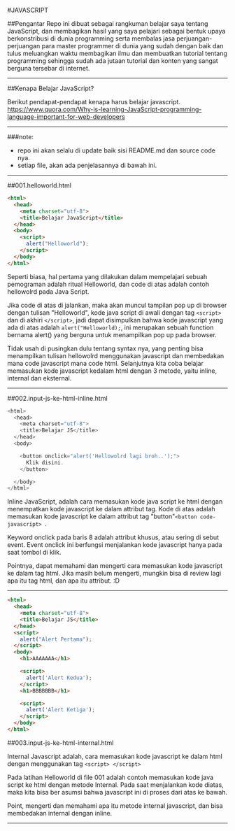 #JAVASCRIPT

##Pengantar
Repo ini dibuat sebagai rangkuman belajar saya tentang JavaScript, dan membagikan hasil yang saya pelajari sebagai bentuk upaya berkonstribusi di dunia programming serta membalas jasa perjuangan-perjuangan para master programmer di dunia yang sudah dengan baik dan tulus meluangkan waktu membagikan ilmu dan membuatkan tutorial tentang programming sehingga sudah ada jutaan tutorial dan konten yang sangat berguna tersebar di internet.

------------
##Kenapa Belajar JavaScript?

Berikut pendapat-pendapat kenapa harus belajar javascript.
https://www.quora.com/Why-is-learning-JavaScript-programming-language-important-for-web-developers

------------



###note:
- repo ini akan selalu di update baik sisi README.md dan source code nya.
- setiap file, akan ada penjelasannya di bawah ini.

------------

##001.helloworld.html
```html
<html>
  <head>
    <meta charset="utf-8">
    <title>Belajar JavaScript</title>
  </head>
  <body>
    <script>
      alert("Helloworld");
    </script>
  </body>
</html>
```
Seperti biasa, hal pertama yang dilakukan dalam mempelajari sebuah pemograman adalah ritual Helloworld, dan code di atas adalah contoh hellowolrd pada Java Script.

Jika code di atas di jalankan, maka akan muncul tampilan pop up di browser dengan tulisan "Helloworld", kode java script di awali dengan tag ```<script> ``` dan di akhiri ```</script>```, jadi dapat disimpulkan bahwa kode javascript yang ada di atas adalah ```alert("Helloworld);```, ini merupakan sebuah function bernama alert() yang berguna untuk menampilkan pop up pada browser.

Tidak usah di pusingkan dulu tentang syntax nya, yang penting bisa menampilkan tulisan hellowolrd menggunakan javascript dan membedakan mana code javascript mana code html.
Selanjutnya kita coba belajar memasukan kode javascript kedalam html dengan 3 metode, yaitu inline, internal dan eksternal.

------------

##002.input-js-ke-html-inline.html

```javascript
<html>
  <head>
    <meta charset="utf-8">
    <title>Belajar JS</title>
  </head>
  <body>

    <button onclick="alert('Hellowolrd lagi broh..');">
      Klik disini.
    </button>

  </body>
</html>

```

Inline JavaScript, adalah cara memasukan kode java script ke html dengan menempatkan
kode javascript ke dalam attribut tag. Kode di atas adalah memasukan kode javascript ke dalam attribut tag "button"```<button code-javascript> ```.

Keyword onclick pada baris 8 adalah attribut khusus, atau sering di sebut event.
Event onclick ini berfungsi menjalankan kode javascript hanya pada saat tombol di klik.

Pointnya, dapat memahami dan mengerti cara memasukan kode javascript ke dalam tag html.
Jika masih belum mengerti, mungkin bisa di review lagi apa itu tag html, dan apa itu attribut. :D

------------

```html
<html>
  <head>
    <meta charset="utf-8">
    <title>Belajar JS</title>
  </head>
  <script>
    alert("Alert Pertama");
  </script>
  <body>
    <h1>AAAAAAA</h1>

    <script>
      alert('Alert Kedua');
    </script>
    <h1>BBBBBBB</h1>

    <script>
      alert('Alert Ketiga');
    </script>
  </body>
</html>


```
##003.input-js-ke-html-internal.html

Internal Javascript adalah, cara memasukan kode javascript ke dalam html dengan menggunakan tag ```<script> </script>```

Pada latihan Helloworld di file 001 adalah contoh memasukan kode java script ke html dengan metode Internal. Pada saat menjalankan kode diatas, maka kita bisa ber asumsi bahwa javascript ini di proses dari atas ke bawah.

Point, mengerti dan memahami apa itu metode internal javascript, dan bisa membedakan internal dengan inline.

------------
